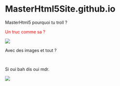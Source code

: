 
# MasterHtml5Site.github.io


<html>
  <head> 
    MasterHtml5 pourquoi tu troll ? 
    <head/>
    <body>
      <br>
      <p style="color: #FF0500" > Un truc comme sa ? </p>
      <img src="https://dw9to29mmj727.cloudfront.net/misc/newsletter-naruto3.png"/>
      <br>     
      <p> Avec des images et tout ? </p>
      <br>
      <p> Si oui bah dis oui mdr. </p>
      <img src="https://medias.comixtrip.fr/wp-content/uploads/2014/10/naruto-shippuden-02-1200x675.jpg"/>
      </body>
  </html>
